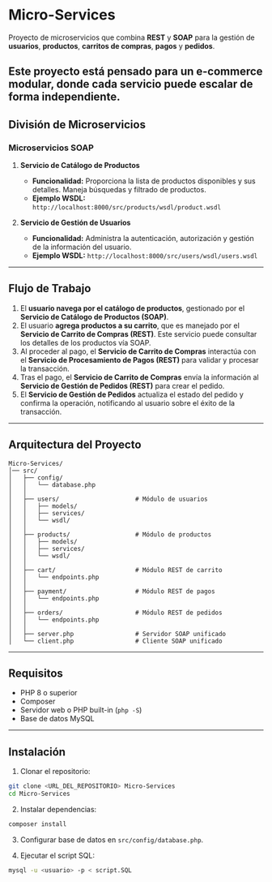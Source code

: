 
# Micro-Services

Proyecto de microservicios que combina **REST** y **SOAP** para la gestión de **usuarios**, **productos**, **carritos de compras**, **pagos** y **pedidos**.

Este proyecto está pensado para un **e-commerce modular**, donde cada servicio puede escalar de forma independiente.
---

## División de Microservicios

### Microservicios SOAP

1. **Servicio de Catálogo de Productos**

   * **Funcionalidad:** Proporciona la lista de productos disponibles y sus detalles. Maneja búsquedas y filtrado de productos.
   * **Ejemplo WSDL:** `http://localhost:8000/src/products/wsdl/product.wsdl`

2. **Servicio de Gestión de Usuarios**

   * **Funcionalidad:** Administra la autenticación, autorización y gestión de la información del usuario.
   * **Ejemplo WSDL:** `http://localhost:8000/src/users/wsdl/users.wsdl`
---


## Flujo de Trabajo

1. El **usuario navega por el catálogo de productos**, gestionado por el **Servicio de Catálogo de Productos (SOAP)**.
2. El usuario **agrega productos a su carrito**, que es manejado por el **Servicio de Carrito de Compras (REST)**. Este servicio puede consultar los detalles de los productos vía SOAP.
3. Al proceder al pago, el **Servicio de Carrito de Compras** interactúa con el **Servicio de Procesamiento de Pagos (REST)** para validar y procesar la transacción.
4. Tras el pago, el **Servicio de Carrito de Compras** envía la información al **Servicio de Gestión de Pedidos (REST)** para crear el pedido.
5. El **Servicio de Gestión de Pedidos** actualiza el estado del pedido y confirma la operación, notificando al usuario sobre el éxito de la transacción.

---

## Arquitectura del Proyecto

```
Micro-Services/
│── src/
│   ├── config/
│   │   └── database.php
│   │
│   ├── users/                     # Módulo de usuarios
│   │   ├── models/
│   │   ├── services/
│   │   └── wsdl/ 
│   │
│   ├── products/                  # Módulo de productos
│   │   ├── models/
│   │   ├── services/
│   │   └── wsdl/
│   │
│   ├── cart/                      # Módulo REST de carrito
│   │   └── endpoints.php
│   │
│   ├── payment/                   # Módulo REST de pagos
│   │   └── endpoints.php
│   │
│   ├── orders/                    # Módulo REST de pedidos
│   │   └── endpoints.php
│   │
│   ├── server.php                 # Servidor SOAP unificado
│   └── client.php                 # Cliente SOAP unificado

```

---

## Requisitos

* PHP 8 o superior
* Composer
* Servidor web o PHP built-in (`php -S`)
* Base de datos MySQL

---

## Instalación

1. Clonar el repositorio:

```bash
git clone <URL_DEL_REPOSITORIO> Micro-Services
cd Micro-Services
```

2. Instalar dependencias:

```bash
composer install
```

3. Configurar base de datos en `src/config/database.php`.

4. Ejecutar el script SQL:

```bash
mysql -u <usuario> -p < script.SQL
```
